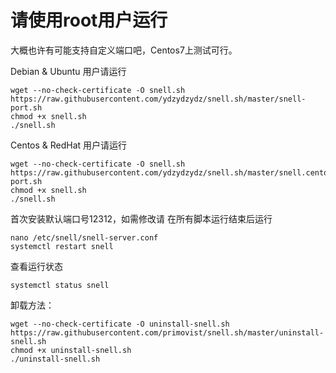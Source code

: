 # 请使用root用户运行

大概也许有可能支持自定义端口吧，Centos7上测试可行。


Debian & Ubuntu 用户请运行

```
wget --no-check-certificate -O snell.sh https://raw.githubusercontent.com/ydzydzydz/snell.sh/master/snell-port.sh
chmod +x snell.sh
./snell.sh
```

Centos & RedHat 用户请运行

```
wget --no-check-certificate -O snell.sh https://raw.githubusercontent.com/ydzydzydz/snell.sh/master/snell.centos-port.sh
chmod +x snell.sh
./snell.sh
```

首次安装默认端口号12312，如需修改请
在所有脚本运行结束后运行

```
nano /etc/snell/snell-server.conf
systemctl restart snell
```


查看运行状态
```
systemctl status snell
```

卸载方法：

```
wget --no-check-certificate -O uninstall-snell.sh https://raw.githubusercontent.com/primovist/snell.sh/master/uninstall-snell.sh
chmod +x uninstall-snell.sh
./uninstall-snell.sh
```
